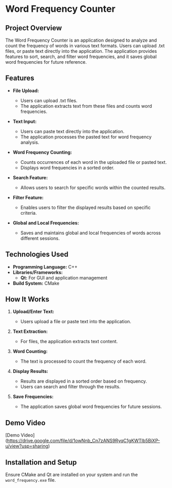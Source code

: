 # Word Frequency Counter

## Project Overview

The Word Frequency Counter is an application designed to analyze and count the frequency of words in various text formats. Users can upload .txt files, or paste text directly into the application. The application provides features to sort, search, and filter word frequencies, and it saves global word frequencies for future reference.

## Features

- **File Upload:**
  - Users can upload .txt files.
  - The application extracts text from these files and counts word frequencies.

- **Text Input:**
  - Users can paste text directly into the application.
  - The application processes the pasted text for word frequency analysis.

- **Word Frequency Counting:**
  - Counts occurrences of each word in the uploaded file or pasted text.
  - Displays word frequencies in a sorted order.

- **Search Feature:**
  - Allows users to search for specific words within the counted results.

- **Filter Feature:**
  - Enables users to filter the displayed results based on specific criteria.

- **Global and Local Frequencies:**
  - Saves and maintains global and local frequencies of words across different sessions.

## Technologies Used

- **Programming Language:** C++
- **Libraries/Frameworks:**
  - **Qt:** For GUI and application management
- **Build System:** CMake

## How It Works

1. **Upload/Enter Text:**
   - Users upload a file or paste text into the application.

2. **Text Extraction:**
   - For files, the application extracts text content.

3. **Word Counting:**
   - The text is processed to count the frequency of each word.

4. **Display Results:**
   - Results are displayed in a sorted order based on frequency.
   - Users can search and filter through the results.

5. **Save Frequencies:**
   - The application saves global word frequencies for future sessions.

## Demo Video
[Demo Video] (https://drive.google.com/file/d/1owNnb_Cn7zANS9RyqC1gKWTlb5BiXP-u/view?usp=sharing)
## Installation and Setup
Ensure CMake and Qt are installed on your system and run the `word_frequency.exe` file.
